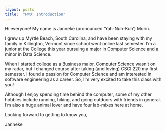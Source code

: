 ```yaml
---
layout: posts
title:  "HW0: Introduction"
---
```


Hi everyone! My name is Janneke (pronounced ‘Yah-Nuh-Kuh’) Morin. 


I grew up Myrtle Beach, South Carolina, and have been staying with my family in Killington, Vermont since school went online last semester. I’m a junior at the College this year pursuing a major in Computer Science and a minor in Data Science.


When I started college as a Business major, Computer Science wasn’t on my radar, but I changed course after taking (and loving) CSCI 220 my first semester. I found a passion for Computer Science and am interested in software engineering as a career. So, I’m very excited to take this class with you!


Although I enjoy spending time behind the computer, some of my other hobbies include running, hiking, and going outdoors with friends in general. I’m also a huge animal lover and have four lab-mixes here at home.


Looking forward to getting to know you,

Janneke
